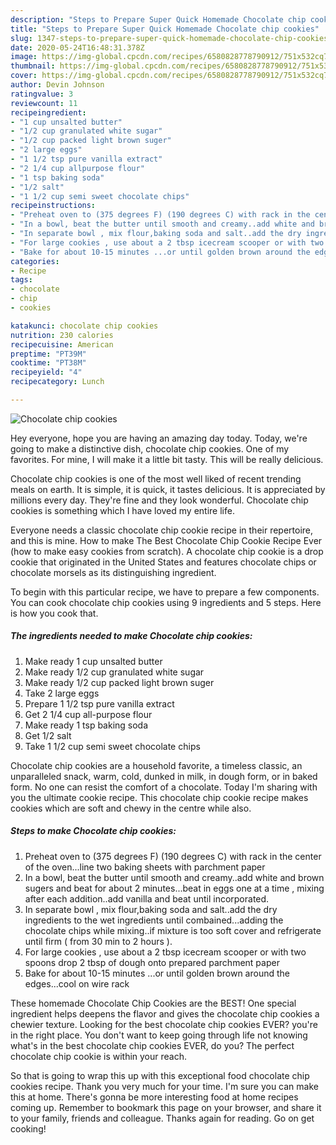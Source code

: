 ```yaml
---
description: "Steps to Prepare Super Quick Homemade Chocolate chip cookies"
title: "Steps to Prepare Super Quick Homemade Chocolate chip cookies"
slug: 1347-steps-to-prepare-super-quick-homemade-chocolate-chip-cookies
date: 2020-05-24T16:48:31.378Z
image: https://img-global.cpcdn.com/recipes/6580828778790912/751x532cq70/chocolate-chip-cookies-recipe-main-photo.jpg
thumbnail: https://img-global.cpcdn.com/recipes/6580828778790912/751x532cq70/chocolate-chip-cookies-recipe-main-photo.jpg
cover: https://img-global.cpcdn.com/recipes/6580828778790912/751x532cq70/chocolate-chip-cookies-recipe-main-photo.jpg
author: Devin Johnson
ratingvalue: 3
reviewcount: 11
recipeingredient:
- "1 cup unsalted butter"
- "1/2 cup granulated white sugar"
- "1/2 cup packed light brown suger"
- "2 large eggs"
- "1 1/2 tsp pure vanilla extract"
- "2 1/4 cup allpurpose flour"
- "1 tsp baking soda"
- "1/2 salt"
- "1 1/2 cup semi sweet chocolate chips"
recipeinstructions:
- "Preheat oven to (375 degrees F) (190 degrees C) with rack in the center of the oven...line two baking sheets with parchment paper"
- "In a bowl, beat the butter until smooth and creamy..add white and brown sugers and beat for about 2 minutes...beat in eggs one at a time , mixing after each addition..add vanilla and beat until incorporated."
- "In separate bowl , mix flour,baking soda and salt..add the dry ingredients to the wet ingredients until combained...adding the chocolate chips while mixing..if mixture is too soft cover and refrigerate until firm ( from 30 min to 2 hours )."
- "For large cookies , use about a 2 tbsp icecream scooper or with two spoons drop 2 tbsp of dough onto prepared parchment paper"
- "Bake for about 10-15 minutes ...or until golden brown around the edges...cool on wire rack"
categories:
- Recipe
tags:
- chocolate
- chip
- cookies

katakunci: chocolate chip cookies 
nutrition: 230 calories
recipecuisine: American
preptime: "PT39M"
cooktime: "PT38M"
recipeyield: "4"
recipecategory: Lunch

---
```



![Chocolate chip cookies](https://img-global.cpcdn.com/recipes/6580828778790912/751x532cq70/chocolate-chip-cookies-recipe-main-photo.jpg)

Hey everyone, hope you are having an amazing day today. Today, we're going to make a distinctive dish, chocolate chip cookies. One of my favorites. For mine, I will make it a little bit tasty. This will be really delicious.

Chocolate chip cookies is one of the most well liked of recent trending meals on earth. It is simple, it is quick, it tastes delicious. It is appreciated by millions every day. They're fine and they look wonderful. Chocolate chip cookies is something which I have loved my entire life.

Everyone needs a classic chocolate chip cookie recipe in their repertoire, and this is mine. How to make The Best Chocolate Chip Cookie Recipe Ever (how to make easy cookies from scratch). A chocolate chip cookie is a drop cookie that originated in the United States and features chocolate chips or chocolate morsels as its distinguishing ingredient.


To begin with this particular recipe, we have to prepare a few components. You can cook chocolate chip cookies using 9 ingredients and 5 steps. Here is how you cook that.

<!--inarticleads1-->

##### The ingredients needed to make Chocolate chip cookies:

1. Make ready 1 cup unsalted butter
1. Make ready 1/2 cup granulated white sugar
1. Make ready 1/2 cup packed light brown suger
1. Take 2 large eggs
1. Prepare 1 1/2 tsp pure vanilla extract
1. Get 2 1/4 cup all-purpose flour
1. Make ready 1 tsp baking soda
1. Get 1/2 salt
1. Take 1 1/2 cup semi sweet chocolate chips


Chocolate chip cookies are a household favorite, a timeless classic, an unparalleled snack, warm, cold, dunked in milk, in dough form, or in baked form. No one can resist the comfort of a chocolate. Today I&#39;m sharing with you the ultimate cookie recipe. This chocolate chip cookie recipe makes cookies which are soft and chewy in the centre while also. 

<!--inarticleads2-->

##### Steps to make Chocolate chip cookies:

1. Preheat oven to (375 degrees F) (190 degrees C) with rack in the center of the oven...line two baking sheets with parchment paper
1. In a bowl, beat the butter until smooth and creamy..add white and brown sugers and beat for about 2 minutes...beat in eggs one at a time , mixing after each addition..add vanilla and beat until incorporated.
1. In separate bowl , mix flour,baking soda and salt..add the dry ingredients to the wet ingredients until combained...adding the chocolate chips while mixing..if mixture is too soft cover and refrigerate until firm ( from 30 min to 2 hours ).
1. For large cookies , use about a 2 tbsp icecream scooper or with two spoons drop 2 tbsp of dough onto prepared parchment paper
1. Bake for about 10-15 minutes ...or until golden brown around the edges...cool on wire rack


These homemade Chocolate Chip Cookies are the BEST! One special ingredient helps deepens the flavor and gives the chocolate chip cookies a chewier texture. Looking for the best chocolate chip cookies EVER? you&#39;re in the right place. You don&#39;t want to keep going through life not knowing what&#39;s in the best chocolate chip cookies EVER, do you? The perfect chocolate chip cookie is within your reach. 

So that is going to wrap this up with this exceptional food chocolate chip cookies recipe. Thank you very much for your time. I'm sure you can make this at home. There's gonna be more interesting food at home recipes coming up. Remember to bookmark this page on your browser, and share it to your family, friends and colleague. Thanks again for reading. Go on get cooking!
